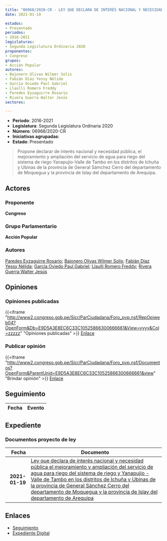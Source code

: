 ```yaml
---
title: "06968/2020-CR - LEY QUE DECLARA DE INTERÉS NACIONAL Y NECESIDAD PÚBLICA EL MEJORAMIENTO Y AMPLIACIÓN DEL SERVICIO DE AGUA PARA RIEGO DEL SISTEMA DE RIEGO YANAPUJIO-VALLE DE TAMBO EN LOS DISTRITOS DE ICHUÑA Y UBINAS DE LA PROVINCIA DE GENERAL SÁNCHEZ CERRO DEL DEPARTAMENTO DE MOQUEGUA Y LA PROVINCIA DE ISLAY DEL DEPARTAMENTO DE AREQUIPA"
date: 2021-01-19

estados:
- Presentado
periodos:
- 2016-2021
legislaturas:
- Segunda Legislatura Ordinaria 2020
proponentes:
- Congreso
grupos:
- Acción Popular
autores:
- Bajonero Olivas Wilmer Solis
- Fabián Díaz Yessy Nélida
- García Oviedo Paul Gabriel
- Llaulli Romero Freddy
- Paredes Eyzaguirre Rosario
- Rivera Guerra Walter Jesús
sectores:

---
```

- **Periodo**: 2016-2021
- **Legislatura**: Segunda Legislatura Ordinaria 2020
- **Número**: 06968/2020-CR
- **Iniciativas agrupadas**: 
- **Estado**: Presentado

> Propone declarar de interés nacional y necesidad pública, el mejoramiento y ampliación del servicio de agua para riego del sistema de riego Yanapujio-Valle de Tambo en los distritos de Ichuña y Ubinas de la provincia de General Sámchez Cerro del departamento de Moquegua y la provincia de Islay del departamento de Arequipa.


## Actores

### Proponente

**Congreso**

### Grupo Parlamentario

**Acción Popular**

### Autores

[Paredes Eyzaguirre Rosario](mailto:mailto:rparedes@congreso.gob.pe); [Bajonero Olivas Wilmer Solis](mailto:mailto:wbajonero@congreso.gob.pe); [Fabián Díaz Yessy Nélida](mailto:mailto:yfabian@congreso.gob.pe); [García Oviedo Paul Gabriel](mailto:mailto:pgarcia@congreso.gob.pe); [Llaulli Romero Freddy](mailto:mailto:fllaulli@congreso.gob.pe); [Rivera Guerra Walter Jesús](mailto:mailto:wriverag@congreso.gob.pe)

## Opiniones

### Opiniones publicadas

{{<iframe "http://www2.congreso.gob.pe/Sicr/ParCiudadana/Foro_pvp.nsf/RepOpiweb04?OpenForm&Db=E9D5A3E8EC6C33C10525866300666661&View=yyyy&Col=zzzzz" "Opiniones publicadas" >}}
[Enlace](http://www2.congreso.gob.pe/Sicr/ParCiudadana/Foro_pvp.nsf/RepOpiweb04?OpenForm&Db=E9D5A3E8EC6C33C10525866300666661&View=yyyy&Col=zzzzz)

### Publicar opinión

{{<iframe "http://www2.congreso.gob.pe/Sicr/ParCiudadana/Foro_pvp.nsf/Documentos?OpenForm&ParentUnid=E9D5A3E8EC6C33C10525866300666661&view" "Brindar opinión" >}}
[Enlace](http://www2.congreso.gob.pe/Sicr/ParCiudadana/Foro_pvp.nsf/Documentos?OpenForm&ParentUnid=E9D5A3E8EC6C33C10525866300666661&view)


## Seguimiento

| Fecha | Evento |
|------:|--------|


## Expediente

### Documentos proyecto de ley

| Fecha | Documento |
|------:|-----------|
| **2021-01-19** | [Ley que declara de interés nacional y necesidad pública el mejoramiento y ampliación del servicio de agua para riego del sistema de riego y Yanapujio - Valle de Tambo en los distritos de Ichuña y Ubinas de la provincia de General Sánchez Cerro del departamento de Moquegua y la provincia de Islay del departamento de Arequipa](http://www.leyes.congreso.gob.pe/Documentos/2016_2021/Proyectos_de_Ley_y_de_Resoluciones_Legislativas/PL06968-20210119.pdf) |

## Enlaces

- [Seguimiento](http://www2.congreso.gob.pe/Sicr/TraDocEstProc/CLProLey2016.nsf/f7fff46988ca05b1052578e100829cc7/11c502a589e4b53d052586630075c326?OpenDocument)
- [Expediente Digital](http://www2.congreso.gob.pe/Sicr/TraDocEstProc/Expvirt_2011.nsf/visbusqptramdoc1621/06968?opendocument)

